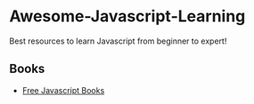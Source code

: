 # Awesome-Javascript-Learning
Best resources to learn Javascript from beginner to expert!

## Books
* <a href="https://jsbooks.revolunet.com/" target="_blank">Free Javascript Books</a>
